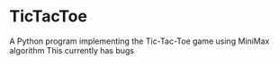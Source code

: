 # TicTacToe
A Python program implementing the Tic-Tac-Toe game using MiniMax algorithm
This currently has bugs
